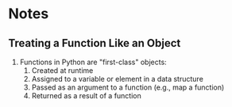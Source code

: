 # Notes

## Treating a Function Like an Object

1. Functions in Python are "first-class" objects:
    1. Created at runtime
    2. Assigned to a variable or element in a data structure
    3. Passed as an argument to a function (e.g., map a function)
    4. Returned as a result of a function

